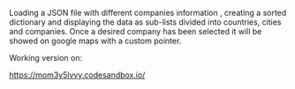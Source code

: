 Loading a JSON file with different companies information , creating a sorted dictionary and displaying the data as sub-lists divided into countries, cities and companies. Once a desired company has been selected it will be showed on google maps with a custom pointer.


Working version on:

https://mom3y5lvvy.codesandbox.io/
